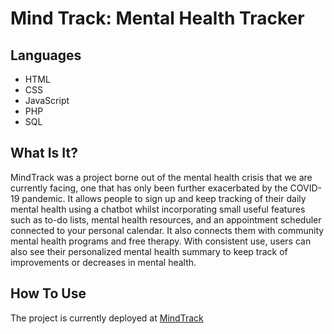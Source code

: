 # Mind Track: Mental Health Tracker

## Languages
* HTML
* CSS
* JavaScript
* PHP
* SQL

## What Is It?
MindTrack was a project borne out of the mental health crisis that we are currently facing, one that has only been further exacerbated by the COVID-19 pandemic.
It allows people to sign up and keep tracking of their daily mental health using a chatbot whilst incorporating small useful features such as to-do lists, mental health resources,
and an appointment scheduler connected to your personal calendar. It also connects them with community mental health programs and free therapy. With consistent use, users can also see their personalized mental health summary to keep track of improvements
or decreases in mental health.  

## How To Use
The project is currently deployed at [MindTrack](https://sthenic-smile.000webhostapp.com/)

